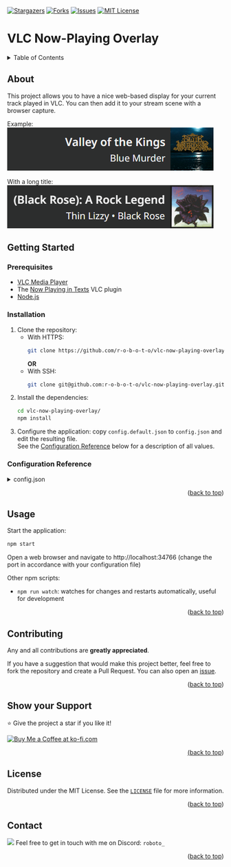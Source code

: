 <!-- SHIELDS -->
[![Stargazers][stars-shield]][stars-url]
[![Forks][forks-shield]][forks-url]
[![Issues][issues-shield]][issues-url]
[![MIT License][license-shield]][license-url]


# VLC Now-Playing Overlay

<!-- TABLE OF CONTENTS -->
<details>
<summary>Table of Contents</summary>

<ol>
	<li>
		<a href="#about">About</a>
	</li>
	<li>
		<a href="#getting-started">Getting Started</a>
		<ul>
			<li><a href="#prerequisites">Prerequisites</a></li>
			<li><a href="#installation">Installation</a></li>
			<li><a href="#configuration-reference">Configuration Reference</a></li>
		</ul>
	</li>
	<li>
		<a href="#usage">Usage</a>
	</li>
	<li><a href="#contributing">Contributing</a></li>
	<li><a href="#license">License</a></li>
</ol>
</details>


<!-- ABOUT -->
## About

This project allows you to have a nice web-based display for your current track played in VLC. You can then add it to your stream scene with a browser capture.

Example:  
![Basic example](readme/screenshot-1.png)

With a long title:  
![Long title](readme/screenshot-2.gif)


<!-- GETTING STARTED -->
## Getting Started

### Prerequisites

* [VLC Media Player](https://www.videolan.org/vlc/)
* The [Now Playing in Texts](https://addons.videolan.org/p/1172613/) VLC plugin
* [Node.js](https://nodejs.org/en/download/)

### Installation

1. Clone the repository:  
	* With HTTPS:
		```sh
		git clone https://github.com/r-o-b-o-t-o/vlc-now-playing-overlay.git
		```
		**OR**
	* With SSH:
		```sh
		git clone git@github.com:r-o-b-o-t-o/vlc-now-playing-overlay.git
		```
2. Install the dependencies:
	```sh
	cd vlc-now-playing-overlay/
	npm install
	```
3. Configure the application: copy `config.default.json` to `config.json` and edit the resulting file.  
	See the [Configuration Reference](#configuration-reference) below for a description of all values.

### Configuration Reference

<details>
	<summary>config.json</summary>

| Field        | Type   | Default value      | Description                                                                                                                                                                            |
|--------------|--------|--------------------|----------------------------------------------------------------------------------------------------------------------------------------------------------------------------------------|
| `vlcDataDir` | String | `"%APPDATA%\\vlc"` | The directory that contains the "now playing" text files created by the VLC plugin. See the [plugin's page](https://addons.videolan.org/p/1172613/) to find the directory for your OS. |
| `port`       | Number | `34766`            | The HTTP port to listen on.                                                                                                                                                            |
</details>

<p align="right">(<a href="#top">back to top</a>)</p>


<!-- USAGE -->
## Usage

Start the application:
```sh
npm start
```
Open a web browser and navigate to http://localhost:34766 (change the port in accordance with your configuration file)

Other npm scripts:
* `npm run watch`: watches for changes and restarts automatically, useful for development

<p align="right">(<a href="#top">back to top</a>)</p>


<!-- CONTRIBUTING -->
## Contributing

Any and all contributions are **greatly appreciated**.

If you have a suggestion that would make this project better, feel free to fork the repository and create a Pull Request. You can also open an [issue][issue].

<p align="right">(<a href="#top">back to top</a>)</p>


<!-- SUPPORT -->
## Show your Support

⭐️ Give the project a star if you like it!

<a href="https://ko-fi.com/roboto" target="_blank"><img height="35" style="border:0px; height:46px;" src="https://cdn.ko-fi.com/cdn/kofi5.png?v=3" border="0" alt="Buy Me a Coffee at ko-fi.com" />

<p align="right">(<a href="#top">back to top</a>)</p>


<!-- LICENSE -->
## License

Distributed under the MIT License. See the [`LICENSE`][license-url] file for more information.

<p align="right">(<a href="#top">back to top</a>)</p>


<!-- CONTACT -->
## Contact

<img src="https://img.shields.io/badge/Discord-5865F2?style=flat&logo=discord&logoColor=white"/> Feel free to get in touch with me on Discord: `roboto_`

<p align="right">(<a href="#top">back to top</a>)</p>


<!-- MARKDOWN LINKS -->
<!-- https://www.markdownguide.org/basic-syntax/#reference-style-links -->
[github-ac]: https://github.com/azerothcore/azerothcore-wotlk
[stars-shield]: https://img.shields.io/github/stars/r-o-b-o-t-o/vlc-now-playing-overlay.svg?style=flat
[stars-url]: https://github.com/r-o-b-o-t-o/vlc-now-playing-overlay/stargazers
[forks-shield]: https://img.shields.io/github/forks/r-o-b-o-t-o/vlc-now-playing-overlay.svg?style=flat
[forks-url]: https://github.com/r-o-b-o-t-o/vlc-now-playing-overlay/network/members
[issues-shield]: https://img.shields.io/github/issues/r-o-b-o-t-o/vlc-now-playing-overlay.svg?style=flat
[issues-url]: https://github.com/r-o-b-o-t-o/vlc-now-playing-overlay/issues
[license-shield]: https://img.shields.io/github/license/r-o-b-o-t-o/vlc-now-playing-overlay.svg?style=flat
[license-url]: https://github.com/r-o-b-o-t-o/vlc-now-playing-overlay/blob/master/LICENSE
[issue]: https://github.com/r-o-b-o-t-o/vlc-now-playing-overlay/issues/new

